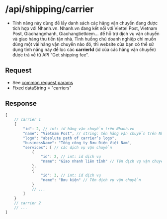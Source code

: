 # /api/shipping/carrier

- Tính năng này dùng để lấy danh sách các hãng vận chuyển đang được tích hợp với Nhanh.vn. Nhanh.vn đang kết nối với Viettel Post, Vietnam Post, Giaohangnhanh, Giaohangtietkiem... để hỗ trợ dịch vụ vận chuyển và giao hàng thu tiền tận nhà. Tình huống chủ doanh nghiệp chỉ muốn dùng một vài hãng vận chuyển nào đó, thì website của bạn có thể sử dụng tính năng này để lọc các **carrierId** (id của các hãng vận chuyển) được trả về từ API “Get shipping fee”.

## Request
- See [common request params](/api.md#request)
- Fixed dataString = "carriers"

## Response

```js
[
	// carrier 1
	{
		"id": 2, // int: id hãng vận chuyển trên Nhanh.vn
		"name": "Vietnam Post", // string: tên hãng vận chuyển trên Nhanh.vn,
		"logo": "absolute path of carrier’s logo",
		"businessName": "Tổng công ty Bưu Điện Việt Nam",	
		"services": [ // các dịch vụ vận chuyển
			{
				"id": 2, // int: id dịch vụ
				"name": "Giao nhanh liên tỉnh" // Tên dịch vụ vận chuyển
			},
			{
				"id": 3, // int: id dịch vụ
				"name": "Bưu kiện" // Tên dịch vụ vận chuyển
 			}
 			// ...
		]
	}
	// carrier 2
	// ...
]
```




